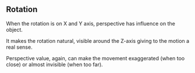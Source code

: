 ## Rotation

When the rotation is on X and Y axis, perspective has influence on the object.

It makes the rotation natural, visible around the Z-axis giving to the motion a real sense.

Perspective value, again, can make the movement exaggerated (when too close) or almost invisible (when too far).
